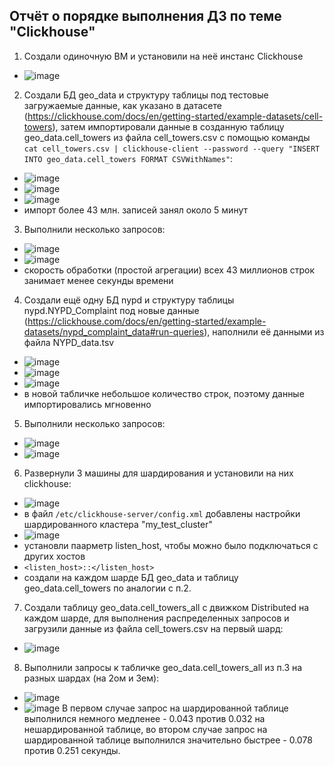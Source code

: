 ## Отчёт о порядке выполнения ДЗ по теме "Clickhouse"
1. Создали одиночную ВМ и установили на неё инстанс Clickhouse
  * ![image](https://user-images.githubusercontent.com/87138548/235459947-aed78c95-9096-4ce6-a914-00f0f9c6e90e.png)
2. Создали БД geo_data и структуру таблицы под тестовые загружаемые данные, как указано в датасете (https://clickhouse.com/docs/en/getting-started/example-datasets/cell-towers),
затем импортировали данные в созданную таблицу geo_data.cell_towers из файла cell_towers.csv с помощью команды 
`cat cell_towers.csv | clickhouse-client --password --query "INSERT INTO geo_data.cell_towers FORMAT CSVWithNames"`:
  * ![image](https://user-images.githubusercontent.com/87138548/235461815-d2a43151-ecea-4592-9133-994a3da576e2.png)
  * ![image](https://user-images.githubusercontent.com/87138548/235462046-436ca8d4-c444-4125-a5a0-cc0e3a341f79.png)
  * ![image](https://user-images.githubusercontent.com/87138548/235464181-54c7cd6f-e1c6-41d2-96f7-462758960632.png)
  * импорт более 43 млн. записей занял около 5 минут
3. Выполнили несколько запросов:
  * ![image](https://user-images.githubusercontent.com/87138548/235464981-52c1c705-5c76-4001-a9c4-b456f2e3765e.png)
  * ![image](https://user-images.githubusercontent.com/87138548/235465283-5d730389-3024-488b-9f72-e6bc80d005c2.png)
  * скорость обработки (простой агрегации) всех 43 миллионов строк занимает менее секунды времени
4. Создали ещё одну БД nypd и структуру таблицы nypd.NYPD_Complaint под новые данные (https://clickhouse.com/docs/en/getting-started/example-datasets/nypd_complaint_data#run-queries),
наполнили её данными из файла NYPD_data.tsv
  * ![image](https://user-images.githubusercontent.com/87138548/235466143-5a468534-55e6-46ad-9bbb-cbcd0b0eb8c6.png)
  * ![image](https://user-images.githubusercontent.com/87138548/235466358-e51f9225-138e-42b7-a478-ddb04bbe83c6.png)
  * ![image](https://user-images.githubusercontent.com/87138548/235468991-14039e70-3c64-445f-b8e5-7cabcadbf30f.png)
  * в новой табличке небольшое количество строк, поэтому данные импортировались мгновенно
5. Выполнили несколько запросов:
  * ![image](https://user-images.githubusercontent.com/87138548/235469983-e0b7ffa7-7ae1-45c6-b58f-b711ae229959.png)
  * ![image](https://user-images.githubusercontent.com/87138548/235470091-aa500985-20d4-42a2-a7e5-658082e3a9a2.png)
6. Развернули 3 машины для шардирования и установили на них clickhouse:
  * ![image](https://user-images.githubusercontent.com/87138548/235488031-78f157eb-4a9e-4b25-9c5e-58be20fc04d5.png)
  * в файл `/etc/clickhouse-server/config.xml` добавлены настройки шардированного кластера "my_test_cluster"
  * ![image](https://user-images.githubusercontent.com/87138548/235498331-310f309f-11e6-4578-91a3-fab12a3cb427.png)
  * установли паарметр listen_host, чтобы можно было подключаться с других хостов
  * `<listen_host>::</listen_host>`
  * создали на  каждом шарде БД geo_data и таблицу geo_data.cell_towers по аналогии с п.2.
7. Создали таблицу geo_data.cell_towers_all с движком Distributed на каждом шарде, для выполнения распределенных запросов и загрузили данные из файла cell_towers.csv
на первый шард:
  * ![image](https://user-images.githubusercontent.com/87138548/235489995-f542c49f-1099-472b-bba2-09aac2c57814.png)
8. Выполнили запросы к табличке geo_data.cell_towers_all из п.3 на разных шардах (на 2ом и 3ем):
  * ![image](https://user-images.githubusercontent.com/87138548/235498830-921057b5-b2cd-434c-9547-d77f8e1859b7.png)
  * ![image](https://user-images.githubusercontent.com/87138548/235499011-ac81aa15-dc8e-4777-8f5b-9d4f435d881a.png)
 В первом случае запрос на шардированной таблице выполнился немного медленее - 0.043 против 0.032 на нешардированной таблице,
 во втором случае запрос на шардированной таблице выполнился значительно быстрее - 0.078 против 0.251 секунды.



